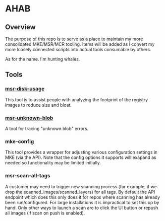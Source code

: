 # AHAB

## Overview
The purpose of this repo is to serve as a place to maintain my more consolidated MKE/MSR/MCR tooling. Items
will be added as I convert my more loosely connected scripts into actual tools consumable by others.

As for the name. I'm hunting whales.

## Tools

### [msr-disk-usage](./msr-disk-usage)

  This tool is to assist people with analyzing the footprint of the registry images to reduce size and bloat.

### [msr-unknown-blob](./msr-unknown-blob)

  A tool for tracing "unknown blob" errors.

### mke-config

This tool provides a wrapper for adjusting various configuration settings in MKE (via the API). Note that the config options
it supports will exapand as needed so functionality may be limited initially.


### msr-scan-all-tags

A customer may need to trigger new scanning process (for example, if we drop the scanned_images/scanned_layers) for all tags. By default
the API endpoint which does this only does it for repos where scanning has already been run/configured. For large installations it is impractical
to set this up by hand. Only other ways to launch a scan are to click the UI button or repush all images (if scan on push is enabled).


